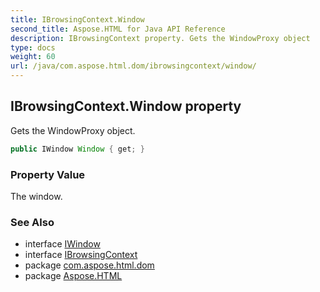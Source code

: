 ```yaml
---
title: IBrowsingContext.Window
second_title: Aspose.HTML for Java API Reference
description: IBrowsingContext property. Gets the WindowProxy object
type: docs
weight: 60
url: /java/com.aspose.html.dom/ibrowsingcontext/window/
---
```

## IBrowsingContext.Window property

Gets the WindowProxy object.

```java
public IWindow Window { get; }
```

### Property Value

The window.

### See Also

* interface [IWindow](../../../com.aspose.html.window/iwindow/)
* interface [IBrowsingContext](../)
* package [com.aspose.html.dom](../../../com.aspose.html.dom/)
* package [Aspose.HTML](../../../)
